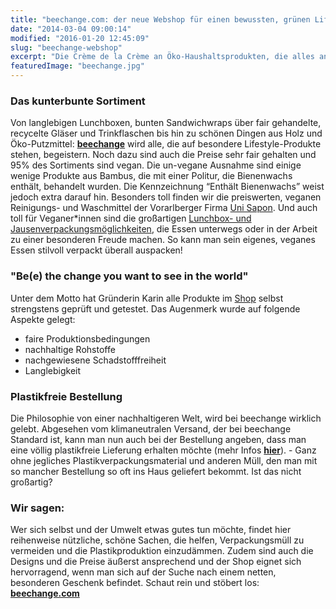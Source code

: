 ```yaml
---
title: "beechange.com: der neue Webshop für einen bewussten, grünen Lifestyle"
date: "2014-03-04 09:00:14"
modified: "2016-01-20 12:45:09"
slug: "beechange-webshop"
excerpt: "Die Crème de la Crème an Öko-Haushaltsprodukten, die alles andere als langweilig sind, findet man seit neuestem auf beechange.com. Allesamt sind sie schadstofffrei, originell und nachhaltig."
featuredImage: "beechange.jpg"
---
```


### Das kunterbunte Sortiment

Von langlebigen Lunchboxen, bunten Sandwichwraps über fair gehandelte, recycelte Gläser und Trinkflaschen bis hin zu schönen Dingen aus Holz und Öko-Putzmittel: [**beechange**](http://www.beechange.com/) wird alle, die auf besondere Lifestyle-Produkte stehen, begeistern. Noch dazu sind auch die Preise sehr fair gehalten und 95% des Sortiments sind vegan. Die un-vegane Ausnahme sind einige wenige Produkte aus Bambus, die mit einer Politur, die Bienenwachs enthält, behandelt wurden. Die Kennzeichnung “Enthält Bienenwachs” weist jedoch extra darauf hin. Besonders toll finden wir die preiswerten, veganen Reinigungs- und Waschmittel der Vorarlberger Firma [Uni Sapon](http://www.beechange.com/suche?controller=search&orderby=position&orderway=desc&search_query=uni+sapon&submit_search=Suche). Und auch toll für Veganer\*innen sind die großartigen [Lunchbox- und Jausenverpackungsmöglichkeiten](http://www.beechange.com/7-essen-unterwegs), die Essen unterwegs oder in der Arbeit zu einer besonderen Freude machen. So kann man sein eigenes, veganes Essen stilvoll verpackt überall auspacken!

### "Be(e) the change you want to see in the world"

Unter dem Motto hat Gründerin Karin alle Produkte im [Shop](http://www.beechange.com/) selbst strengstens geprüft und getestet. Das Augenmerk wurde auf folgende Aspekte gelegt:

*   faire Produktionsbedingungen
*   nachhaltige Rohstoffe
*   nachgewiesene Schadstofffreiheit
*   Langlebigkeit

### Plastikfreie Bestellung

Die Philosophie von einer nachhaltigeren Welt, wird bei beechange wirklich gelebt. Abgesehen vom klimaneutralen Versand, der bei beechange Standard ist, kann man nun auch bei der Bestellung angeben, dass man eine völlig plastikfreie Lieferung erhalten möchte (mehr Infos [**hier**](http://www.beechange.com/blog/allgemein/plastikfrei-bestellen)). - Ganz ohne jegliches Plastikverpackungsmaterial und anderen Müll, den man mit so mancher Bestellung so oft ins Haus geliefert bekommt. Ist das nicht großartig?

### Wir sagen:

Wer sich selbst und der Umwelt etwas gutes tun möchte, findet hier reihenweise nützliche, schöne Sachen, die helfen, Verpackungsmüll zu vermeiden und die Plastikproduktion einzudämmen. Zudem sind auch die Designs und die Preise äußerst ansprechend und der Shop eignet sich hervorragend, wenn man sich auf der Suche nach einem netten, besonderen Geschenk befindet. Schaut rein und stöbert los: [**beechange.com**](http://www.beechange.com/)